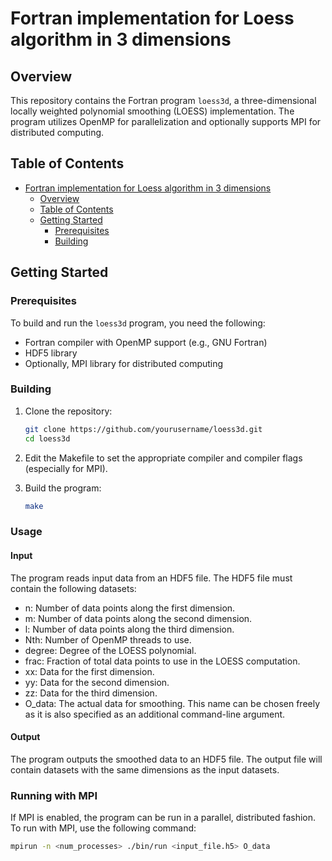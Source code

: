 # Fortran implementation for Loess algorithm in 3 dimensions

## Overview

This repository contains the Fortran program `loess3d`, a three-dimensional locally weighted polynomial smoothing (LOESS) implementation. The program utilizes OpenMP for parallelization and optionally supports MPI for distributed computing.

## Table of Contents

- [Fortran implementation for Loess algorithm in 3 dimensions](#fortran-implementation-for-loess-algorithm-in-3-dimensions)
  - [Overview](#overview)
  - [Table of Contents](#table-of-contents)
  - [Getting Started](#getting-started)
    - [Prerequisites](#prerequisites)
    - [Building](#building)

## Getting Started

### Prerequisites

To build and run the `loess3d` program, you need the following:

- Fortran compiler with OpenMP support (e.g., GNU Fortran)
- HDF5 library
- Optionally, MPI library for distributed computing

### Building

1. Clone the repository:

   ```bash
   git clone https://github.com/yourusername/loess3d.git
   cd loess3d

2. Edit the Makefile to set the appropriate compiler and compiler flags (especially for MPI).

3. Build the program:

    ```bash
    make
    ```

### Usage

#### Input

The program reads input data from an HDF5 file. The HDF5 file must contain the following datasets:

- n: Number of data points along the first dimension.
- m: Number of data points along the second dimension.
- l: Number of data points along the third dimension.
- Nth: Number of OpenMP threads to use.
- degree: Degree of the LOESS polynomial.
- frac: Fraction of total data points to use in the LOESS computation.
- xx: Data for the first dimension.
- yy: Data for the second dimension.
- zz: Data for the third dimension.
- O_data: The actual data for smoothing. This name can be chosen freely as it is also specified as an additional command-line argument.

#### Output

The program outputs the smoothed data to an HDF5 file. The output file will contain datasets with the same dimensions as the input datasets.

### Running with MPI

If MPI is enabled, the program can be run in a parallel, distributed fashion. To run with MPI, use the following command:

```bash
mpirun -n <num_processes> ./bin/run <input_file.h5> O_data
```
